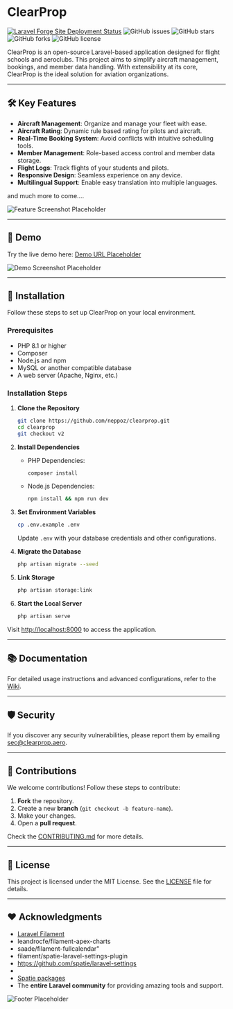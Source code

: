 # ClearProp

[![Laravel Forge Site Deployment Status](https://img.shields.io/endpoint?url=https%3A%2F%2Fforge.laravel.com%2Fsite-badges%2F2484af29-402d-4085-9241-2c934fe4aded%3Fdate%3D1&style=flat)](https://forge.laravel.com/servers/822733/sites/2404649)
![GitHub issues](https://img.shields.io/github/issues/neppoz/clearprop)
![GitHub stars](https://img.shields.io/github/stars/neppoz/clearprop)
![GitHub forks](https://img.shields.io/github/forks/neppoz/clearprop)
![GitHub license](https://img.shields.io/github/license/neppoz/clearprop)

ClearProp is an open-source Laravel-based application designed for flight schools and aeroclubs. This project aims to
simplify aircraft management, bookings, and member data handling. With extensibility at its core, ClearProp is the ideal
solution for aviation organizations.

---

## 🛠️ Key Features

- **Aircraft Management**: Organize and manage your fleet with ease.
- **Aircraft Rating**: Dynamic rule based rating for pilots and aircraft.
- **Real-Time Booking System**: Avoid conflicts with intuitive scheduling tools.
- **Member Management**: Role-based access control and member data storage.
- **Flight Logs**: Track flights of your students and pilots.
- **Responsive Design**: Seamless experience on any device.
- **Multilingual Support**: Enable easy translation into multiple languages.

and much more to come....

![Feature Screenshot Placeholder](https://via.placeholder.com/800x400.png?text=Feature+Screenshot)

---

## 🧩 Demo

Try the live demo here: [Demo URL Placeholder](#)

![Demo Screenshot Placeholder](https://via.placeholder.com/800x400.png?text=Demo+Screenshot)

---

## 🚀 Installation

Follow these steps to set up ClearProp on your local environment.

### Prerequisites

- PHP 8.1 or higher
- Composer
- Node.js and npm
- MySQL or another compatible database
- A web server (Apache, Nginx, etc.)

### Installation Steps

1. **Clone the Repository**
   ```bash
   git clone https://github.com/neppoz/clearprop.git
   cd clearprop
   git checkout v2
   ```

2. **Install Dependencies**
    - PHP Dependencies:
      ```bash
      composer install
      ```
    - Node.js Dependencies:
      ```bash
      npm install && npm run dev
      ```

3. **Set Environment Variables**
   ```bash
   cp .env.example .env
   ```
   Update `.env` with your database credentials and other configurations.

4. **Migrate the Database**
   ```bash
   php artisan migrate --seed
   ```

5. **Link Storage**
   ```bash
   php artisan storage:link
   ```

6. **Start the Local Server**
   ```bash
   php artisan serve
   ```

Visit [http://localhost:8000](http://localhost:8000) to access the application.

---

## 📚 Documentation

For detailed usage instructions and advanced configurations, refer to
the [Wiki](https://github.com/neppoz/clearprop/wiki).

---

## 🛡️ Security

If you discover any security vulnerabilities, please report them by
emailing [sec@clearprop.aero](mailto:neppo@example.com).

---

## 🤝 Contributions

We welcome contributions! Follow these steps to contribute:

1. **Fork** the repository.
2. Create a new **branch** (`git checkout -b feature-name`).
3. Make your changes.
4. Open a **pull request**.

Check the [CONTRIBUTING.md](CONTRIBUTING.md) for more details.

---

## 📜 License

This project is licensed under the MIT License. See the [LICENSE](LICENSE) file for details.

---

## ❤️ Acknowledgments

- [Laravel Filament](https://filamentphp.com/)
- leandrocfe/filament-apex-charts
- saade/filament-fullcalendar"
- filament/spatie-laravel-settings-plugin
- https://github.com/spatie/laravel-settings
-
- [Spatie packages](https://filamentphp.com/)
- The **entire Laravel community** for providing amazing tools and support.

![Footer Placeholder](https://via.placeholder.com/800x200.png?text=Thank+You+for+using+ClearProp)
